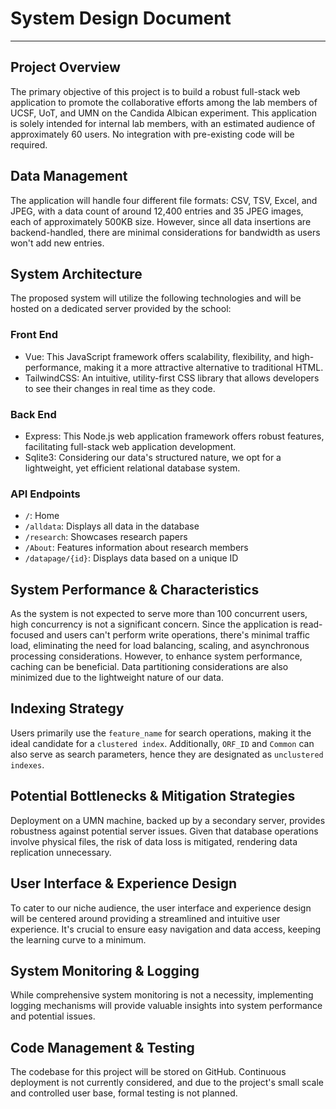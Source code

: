 # System Design Document

---

## Project Overview

The primary objective of this project is to build a robust full-stack web application to promote the collaborative efforts among the lab members of UCSF, UoT, and UMN on the Candida Albican experiment. This application is solely intended for internal lab members, with an estimated audience of approximately 60 users. No integration with pre-existing code will be required.

## Data Management

The application will handle four different file formats: CSV, TSV, Excel, and JPEG, with a data count of around 12,400 entries and 35 JPEG images, each of approximately 500KB size. However, since all data insertions are backend-handled, there are minimal considerations for bandwidth as users won't add new entries.

## System Architecture

The proposed system will utilize the following technologies and will be hosted on a dedicated server provided by the school:

### Front End

- Vue: This JavaScript framework offers scalability, flexibility, and high-performance, making it a more attractive alternative to traditional HTML.
- TailwindCSS: An intuitive, utility-first CSS library that allows developers to see their changes in real time as they code.

### Back End

- Express: This Node.js web application framework offers robust features, facilitating full-stack web application development.
- Sqlite3: Considering our data's structured nature, we opt for a lightweight, yet efficient relational database system.

### API Endpoints

- `/`: Home
- `/alldata`: Displays all data in the database
- `/research`: Showcases research papers
- `/About`: Features information about research members
- `/datapage/{id}`: Displays data based on a unique ID

## System Performance & Characteristics

As the system is not expected to serve more than 100 concurrent users, high concurrency is not a significant concern. Since the application is read-focused and users can't perform write operations, there's minimal traffic load, eliminating the need for load balancing, scaling, and asynchronous processing considerations. However, to enhance system performance, caching can be beneficial. Data partitioning considerations are also minimized due to the lightweight nature of our data.

## Indexing Strategy

Users primarily use the `feature_name` for search operations, making it the ideal candidate for a `clustered index`. Additionally, `ORF_ID` and `Common` can also serve as search parameters, hence they are designated as `unclustered indexes`.

## Potential Bottlenecks & Mitigation Strategies

Deployment on a UMN machine, backed up by a secondary server, provides robustness against potential server issues. Given that database operations involve physical files, the risk of data loss is mitigated, rendering data replication unnecessary.

## User Interface & Experience Design

To cater to our niche audience, the user interface and experience design will be centered around providing a streamlined and intuitive user experience. It's crucial to ensure easy navigation and data access, keeping the learning curve to a minimum.

## System Monitoring & Logging

While comprehensive system monitoring is not a necessity, implementing logging mechanisms will provide valuable insights into system performance and potential issues.

## Code Management & Testing

The codebase for this project will be stored on GitHub. Continuous deployment is not currently considered, and due to the project's small scale and controlled user base, formal testing is not planned.
